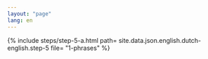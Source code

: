 ```yaml
---
layout: "page"
lang: en
---
```

{% include steps/step-5-a.html path= site.data.json.english.dutch-english.step-5
                      file= "1-phrases"
%}
